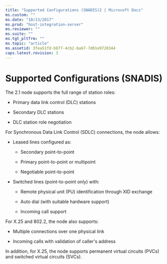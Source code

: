 ```yaml
---
title: "Supported Configurations (SNADIS)2 | Microsoft Docs"
ms.custom: ""
ms.date: "10/13/2017"
ms.prod: "host-integration-server"
ms.reviewer: ""
ms.suite: ""
ms.tgt_pltfrm: ""
ms.topic: "article"
ms.assetid: 3fea51fd-b877-4cb2-ba67-7d01e9728344
caps.latest.revision: 3
---
```

# Supported Configurations (SNADIS)
The 2.1 node supports the full range of station roles:  
  
-   Primary data link control (DLC) stations  
  
-   Secondary DLC stations  
  
-   DLC station role negotiation  
  
 For Synchronous Data Link Control (SDLC) connections, the node allows:  
  
-   Leased lines configured as:  
  
    -   Secondary point-to-point  
  
    -   Primary point-to-point or multipoint  
  
    -   Negotiable point-to-point  
  
-   Switched lines (point-to-point only) with:  
  
    -   Remote physical unit (PU) identification through XID exchange  
  
    -   Auto dial (with suitable hardware support)  
  
    -   Incoming call support  
  
 For X.25 and 802.2, the node also supports:  
  
-   Multiple connections over one physical link  
  
-   Incoming calls with validation of caller's address  
  
 In addition, for X.25, the node supports permanent virtual circuits (PVCs) and switched virtual circuits (SVCs).